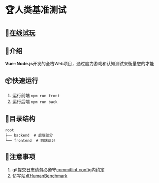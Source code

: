 # 🏆人类基准测试

## 🍻[在线试玩](http://aring1998.gitee.io/human-benchmark-online)

## 📖介绍
**Vue+Node.js**开发的全栈Web项目，通过脑力游戏和认知测试来衡量您的才能

## 📦快速运行
1. 运行前端 `npm run front`
2. 运行后端 `npm run back`

## 📃目录结构
```
root
├── backend  # 后端部分
└── frontend  # 前端部分
```

## 🧨注意事项
1. git提交日志请务必遵守[commitlint.config](/commitlint.config.js)内约定
2. 仿写站点[HumanBenchmark](https://humanbenchmark.com/)
